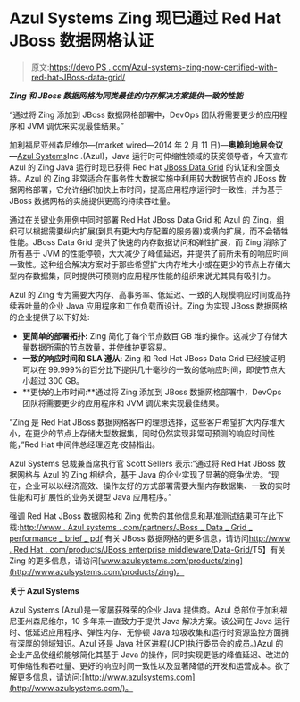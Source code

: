 # Azul Systems Zing 现已通过 Red Hat JBoss 数据网格认证

> 原文:[https://devo PS . com/Azul-systems-zing-now-certified-with-red-hat-JBoss-data-grid/](https://devops.com/azul-systems-zing-now-certified-with-red-hat-jboss-data-grid/)

***Zing 和 JBoss 数据网格为同类最佳的内存解决方案提供一致的性能***

“通过将 Zing 添加到 JBoss 数据网格部署中，DevOps 团队将需要更少的应用程序和 JVM 调优来实现最佳结果。”

加利福尼亚州森尼维尔—(market wired—2014 年 2 月 11 日)—**奥赖利地层会议—**[Azul Systems](http://www.azulsystems.com/)Inc .(Azul)，Java 运行时可伸缩性领域的获奖领导者，今天宣布 Azul 的 Zing Java 运行时现已获得 Red Hat [JBoss Data Grid](https://www.redhat.com/products/jbossenterprisemiddleware/data-grid/) 的认证和全面支持。Azul 的 Zing 非常适合在事务性大数据实施中利用较大数据节点的 JBoss 数据网格部署，它允许组织加快上市时间，提高应用程序运行时一致性，并为基于 JBoss 数据网格的实施提供更高的持续吞吐量。

通过在关键业务用例中同时部署 Red Hat JBoss Data Grid 和 Azul 的 Zing，组织可以根据需要纵向扩展(到具有更大内存配置的服务器)或横向扩展，而不会牺牲性能。JBoss Data Grid 提供了快速的内存数据访问和弹性扩展，而 Zing 消除了所有基于 JVM 的性能停顿，大大减少了峰值延迟，并提供了前所未有的响应时间一致性。这种组合解决方案对于那些希望扩大内存堆大小或在更少的节点上存储大型内存数据集，同时提供可预测的应用程序性能的组织来说尤其具有吸引力。

Azul 的 Zing 专为需要大内存、高事务率、低延迟、一致的人规模响应时间或高持续吞吐量的企业 Java 应用程序和工作负载而设计。Zing 为实现 JBoss 数据网格的企业提供了以下好处:

*   **更简单的部署拓扑:** Zing 简化了每个节点数百 GB 堆的操作。这减少了存储大量数据所需的节点数量，并使维护更容易。
*   **一致的响应时间和 SLA 遵从:** Zing 和 Red Hat JBoss Data Grid 已经被证明可以在 99.999%的百分比下提供几十毫秒的一致的低响应时间，即使节点大小超过 300 GB。
*   **更快的上市时间:**通过将 Zing 添加到 JBoss 数据网格部署中，DevOps 团队将需要更少的应用程序和 JVM 调优来实现最佳结果。

“Zing 是 Red Hat JBoss 数据网格客户的理想选择，这些客户希望扩大内存堆大小，在更少的节点上存储大型数据集，同时仍然实现非常可预测的响应时间性能，”Red Hat 中间件总经理迈克·皮赫指出。

Azul Systems 总裁兼首席执行官 Scott Sellers 表示:“通过将 Red Hat JBoss 数据网格与 Azul 的 Zing 相结合，基于 Java 的企业实现了显著的竞争优势。“现在，企业可以以经济高效、操作友好的方式部署需要大型内存数据集、一致的实时性能和可扩展性的业务关键型 Java 应用程序。”

强调 Red Hat JBoss 数据网格和 Zing 优势的其他信息和基准测试结果可在此下载:[http://www . Azul systems . com/partners/JBoss _ Data _ Grid _ performance _ brief _ pdf](http://www.azulsystems.com/partners/jboss_data_grid_performance_brief_pdf)
有关 JBoss 数据网格的更多信息，请访问[http://www . Red Hat . com/products/JBoss enterprise middleware/Data-Grid/](https://www.redhat.com/products/jbossenterprisemiddleware/data-grid/)T5】有关 Zing 的更多信息，请访问[www.azulsystems.com/products/zing](http://www.azulsystems.com/products/zing)。

**关于 Azul Systems**

Azul Systems (Azul)是一家屡获殊荣的企业 Java 提供商。Azul 总部位于加利福尼亚州森尼维尔，10 多年来一直致力于提供 Java 解决方案。该公司在 Java 运行时、低延迟应用程序、弹性内存、无停顿 Java 垃圾收集和运行时资源监控方面拥有深厚的领域知识。Azul 还是 Java 社区进程(JCP)执行委员会的成员。)Azul 的企业产品使组织能够简化其基于 Java 的操作，同时实现更低的峰值延迟、改进的可伸缩性和吞吐量、更好的响应时间一致性以及显著降低的开发和运营成本。欲了解更多信息，请访问:[http://www.azulsystems.com](http://www.azulsystems.com/)。